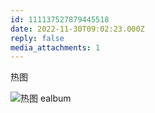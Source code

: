 ```yaml
---
id: 111137527879445518
date: 2022-11-30T09:02:23.000Z
reply: false
media_attachments: 1
---
```


热图

![热图
ealbum](https://files.e5n.cc/media_attachments/files/111/219/516/432/087/684/original/93904dc1f526aff4.webp)
